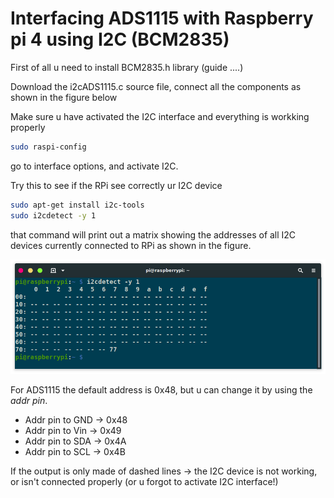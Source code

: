 # Interfacing ADS1115 with Raspberry pi 4 using I2C (BCM2835)

First of all u need to install BCM2835.h library (guide ....)

Download the i2cADS1115.c source file, connect all the components as shown in the figure below











Make sure u have activated the I2C interface and everything is workking properly

```bash
sudo raspi-config
```
go to interface options, and activate I2C.

Try this to see if the RPi see correctly ur I2C device

```bash
sudo apt-get install i2c-tools
sudo i2cdetect -y 1
```
that command will print out a matrix showing the addresses of all I2C devices currently connected to RPi as shown in the figure.

![Results of i2cdetect](i2cok.png)





For ADS1115 the default address is 0x48, but u can change it by using the *addr pin*.
- Addr pin to GND -> 0x48
- Addr pin to Vin -> 0x49
- Addr pin to SDA -> 0x4A 
- Addr pin to SCL -> 0x4B

If the output is only made of dashed lines -> the I2C device is not working, or isn't connected properly (or u forgot to activate I2C interface!) 








